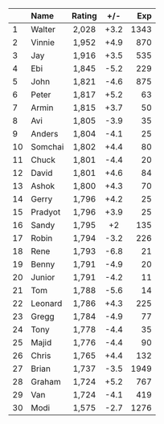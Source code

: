 | |Name|Rating|+/-|Exp|
|-|:---|:----:|:-:|--:|
|1|Walter|2,028|+3.2|1343|
|2|Vinnie|1,952|+4.9|870|
|3|Jay|1,916|+3.5|535|
|4|Ebi|1,845|-5.2|229|
|5|John|1,821|-4.6|875|
|6|Peter|1,817|+5.2|63|
|7|Armin|1,815|+3.7|50|
|8|Avi|1,805|-3.9|35|
|9|Anders|1,804|-4.1|25|
|10|Somchai|1,802|+4.4|80|
|11|Chuck|1,801|-4.4|20|
|12|David|1,801|+4.6|84|
|13|Ashok|1,800|+4.3|70|
|14|Gerry|1,796|+4.2|25|
|15|Pradyot|1,796|+3.9|25|
|16|Sandy|1,795|+2|135|
|17|Robin|1,794|-3.2|226|
|18|Rene|1,793|-6.8|21|
|19|Benny|1,791|-4.9|20|
|20|Junior|1,791|-4.2|11|
|21|Tom|1,788|-5.6|14|
|22|Leonard|1,786|+4.3|225|
|23|Gregg|1,784|-4.9|77|
|24|Tony|1,778|-4.4|35|
|25|Majid|1,776|-4.4|90|
|26|Chris|1,765|+4.4|132|
|27|Brian|1,737|-3.5|1949|
|28|Graham|1,724|+5.2|767|
|29|Van|1,724|-4.1|419|
|30|Modi|1,575|-2.7|1276|
